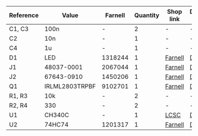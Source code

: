 | Reference	| Value   			| Farnell	| Quantity	| Shop link 																					| Datasheet link 	|
| --------- | -------------		| ---------	| ---------	| ---------------------------------------------------------------------------------------------	| -----------------	|
| C1, C3    | 100n 				| - 		| 2 		| - 																							| - 				|
| C2		| 10n				| -			| 1			| - 																							| - 				|
| C4		| 1u				| -			| 1			| - 																							| - 				|
| D1		| LED				| 1318244	| 1			| [Farnell](https://nl.farnell.com/1318244) 													| [Datasheet](https://www.farnell.com/datasheets/622356.pdf) |
| J1		| 48037-0001		| 2067044	| 1			| [Farnell](https://nl.farnell.com/2067044) 													| [Datasheet](https://www.japanese.molex.com/content/dam/molex/molex-dot-com/products/automated/en-us/salesdrawingpdf/480/48037/480370001_sd.pdf) |
| J2		| 67643-0910		| 1450206	| 1			| [Farnell](https://nl.farnell.com/1450206) 													| [Datasheet]( https://www.japanese.molex.com/content/dam/molex/molex-dot-com/products/automated/en-us/salesdrawingpdf/676/67643/676430910_sd.pdf) |
| Q1		| IRLML2803TRPBF	| 9102701	| 1			| [Farnell](https://nl.farnell.com/9102701) 													| [Datasheet](https://www.infineon.com/dgdl/Infineon-IRLML2803-DataSheet-v01_01-EN.pdf?fileId=5546d462533600a4015356682aff260f) |
| R1, R3	| 10k				| -			| 2			| - 																							| - 				|
| R2, R4	| 330				| -			| 2			| -	 																							| - 				|
| U1		| CH340C			| -			| 1			| [LCSC](https://www.lcsc.com/product-detail/USB-ICs_WCH-Jiangsu-Qin-Heng-CH340C_C84681.html) 	| [Datasheet](http://www.wch-ic.com/downloads/CH340DS1_PDF.html) |
| U2		| 74HC74			| 1201317	| 1			| [Farnell](https://nl.farnell.com/1201317)														| [Datasheet](https://assets.nexperia.com/documents/data-sheet/74HC_HCT74.pdf) |
